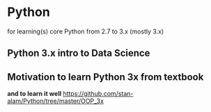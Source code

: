 # Python
for learning(s) core Python from 2.7 to 3.x  (mostly 3.x)

## Python 3.x intro to Data Science

## Motivation to learn Python 3x from textbook
**and to learn it well**
https://github.com/stan-alam/Python/tree/master/OOP_3x